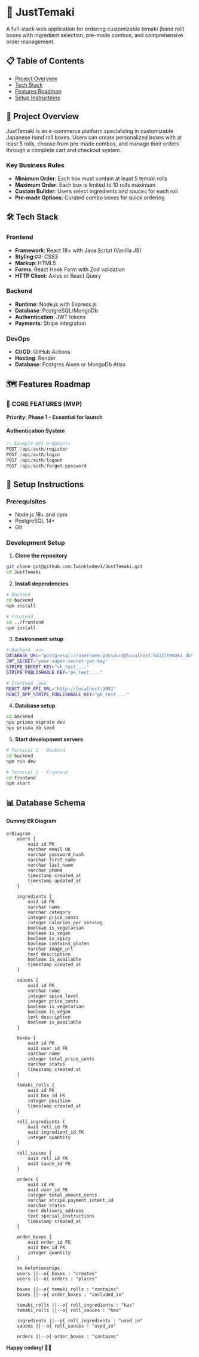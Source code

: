 # 🍣 JustTemaki

A full-stack web application for ordering customizable temaki (hand roll) boxes with ingredient selection, pre-made combos, and comprehensive order management.

## 📋 Table of Contents
- [Project Overview](#-project-overview)
- [Tech Stack](#-tech-stack)
- [Features Roadmap](#-features-roadmap)
- [Setup Instructions](#-setup-instructions)

## 🎯 Project Overview

JustTemaki is an e-commerce platform specializing in customizable Japanese hand roll boxes. Users can create personalized boxes with at least 5 rolls, choose from pre-made combos, and manage their orders through a complete cart and checkout system.

### Key Business Rules
- **Minimum Order**: Each box must contain at least 5 temaki rolls
- **Maximum Order**: Each box is limited to 10 rolls maximum
- **Custom Builder**: Users select ingredients and sauces for each roll
- **Pre-made Options**: Curated combo boxes for quick ordering

## 🛠 Tech Stack

### Frontend
- **Framework**: React 18+ with Java Script (Vanilla JS)
- **Styling**:##: CSS3
- **Markup**: HTML5 
- **Forms**: React Hook Form with Zod validation
- **HTTP Client**: Axios or React Query

### Backend
- **Runtime**: Node.js with Express.js
- **Database**: PostgreSQL/MongoDb
- **Authentication**: JWT tokens
- **Payments**: Stripe integration

### DevOps
- **CI/CD**: GitHub Actions
- **Hosting**: Render 
- **Database**: Postgres Aiven or MongoDb Atlas

## 🗺 Features Roadmap

### 🎯 CORE FEATURES (MVP)
**Priority: Phase 1 - Essential for launch**

#### Authentication System
```javascript
// Example API endpoints
POST /api/auth/register
POST /api/auth/login
POST /api/auth/logout
POST /api/auth/forgot-password
```

## 🚀 Setup Instructions

### Prerequisites
- Node.js 18+ and npm
- PostgreSQL 14+
- Git

### Development Setup

1. **Clone the repository**
```bash
git clone git@github.com:Twinkledev1/JustTemaki.git
cd JustTemaki
```

2. **Install dependencies**
```bash
# Backend
cd backend
npm install

# Frontend
cd ../frontend
npm install
```

3. **Environment setup**
```bash
# Backend .env
DATABASE_URL="postgresql://username:password@localhost:5432/temaki_db"
JWT_SECRET="your-super-secret-jwt-key"
STRIPE_SECRET_KEY="sk_test_..."
STRIPE_PUBLISHABLE_KEY="pk_test_..."

# Frontend .env
REACT_APP_API_URL="http://localhost:3001"
REACT_APP_STRIPE_PUBLISHABLE_KEY="pk_test_..."
```

4. **Database setup**
```bash
cd backend
npx prisma migrate dev
npx prisma db seed
```

5. **Start development servers**
```bash
# Terminal 1 - Backend
cd backend
npm run dev

# Terminal 2 - Frontend
cd frontend
npm start
```

## 📊 Database Schema

#### Dummy ER Diagram

```mermaid
erDiagram
    users {
        uuid id PK
        varchar email UK
        varchar password_hash
        varchar first_name
        varchar last_name
        varchar phone
        timestamp created_at
        timestamp updated_at
    }

    ingredients {
        uuid id PK
        varchar name
        varchar category
        integer price_cents
        integer calories_per_serving
        boolean is_vegetarian
        boolean is_vegan
        boolean is_spicy
        boolean contains_gluten
        varchar image_url
        text description
        boolean is_available
        timestamp created_at
    }

    sauces {
        uuid id PK
        varchar name
        integer spice_level
        integer price_cents
        boolean is_vegetarian
        boolean is_vegan
        text description
        boolean is_available
    }

    boxes {
        uuid id PK
        uuid user_id FK
        varchar name
        integer total_price_cents
        varchar status
        timestamp created_at
    }

    temaki_rolls {
        uuid id PK
        uuid box_id FK
        integer position
        timestamp created_at
    }

    roll_ingredients {
        uuid roll_id FK
        uuid ingredient_id FK
        integer quantity
    }

    roll_sauces {
        uuid roll_id FK
        uuid sauce_id FK
    }

    orders {
        uuid id PK
        uuid user_id FK
        integer total_amount_cents
        varchar stripe_payment_intent_id
        varchar status
        text delivery_address
        text special_instructions
        timestamp created_at
    }

    order_boxes {
        uuid order_id FK
        uuid box_id FK
        integer quantity
    }

    %% Relationships
    users ||--o{ boxes : "creates"
    users ||--o{ orders : "places"
    
    boxes ||--o{ temaki_rolls : "contains"
    boxes ||--o{ order_boxes : "included_in"
    
    temaki_rolls ||--o{ roll_ingredients : "has"
    temaki_rolls ||--o{ roll_sauces : "has"
    
    ingredients ||--o{ roll_ingredients : "used_in"
    sauces ||--o{ roll_sauces : "used_in"
    
    orders ||--o{ order_boxes : "contains"
```





**Happy coding! 🍣✨**
